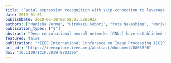 ```yaml
---
title: "Facial expression recognition with skip-connection to leverage low-level features"
date: 2019-01-01
publishDate: 2020-06-18T00:59:01.529593Z
authors: ["Manisha Verma", "Hirokazu Kobori", "Yuta Nakashima", "Noriko Takemura", "Hajime Nagahara"]
publication_types: ["1"]
abstract: "Deep convolutional neural networks (CNNs) have established their feet in the ground of computer vision and machine learning, used in various applications. In this work, an attempt is made to learn a CNN for a task of facial expression recognition (FER). Our network has convolutional layers linked with an FC layer with a skip-connection to the classification layer. Motivation behind this design is that lower layers of a CNN are responsible for lower level features, and facial expressions can be mainly encoded in low-to-mid level features. Hence, in order to leverage the responses from lower layers, all convo-lutional layers are integrated via FC layers. Moreover, a network with shared parameters is used to extract landmark motion trajectory features. These visual and landmark features are fused to improve the performance. Our method is evaluated on the CK+ and Oulu-CASIA facial expression datasets."
featured: false
publication: "*IEEE International Conference on Image Processing (ICIP)*"
url_pdf: "https://ieeexplore.ieee.org/abstract/document/8803396"
doi: "10.1109/ICIP.2019.8803396"
---
```


